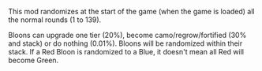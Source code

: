 This mod randomizes at the start of the game (when the game is loaded) all the normal rounds (1 to 139).

Bloons can upgrade one tier (20%), become camo/regrow/fortified (30% and stack) or do nothing (0.01%).
Bloons will be randomized within their stack. If a Red Bloon is randomized to a Blue, it doesn't mean all Red will become Green.
